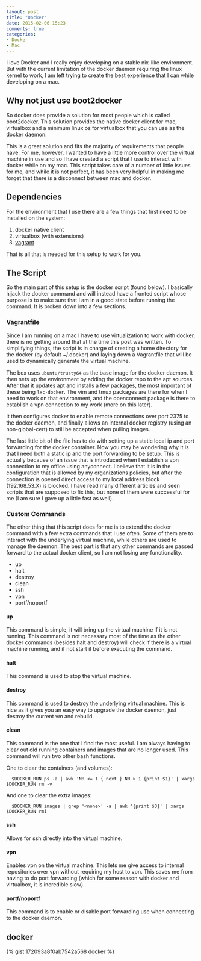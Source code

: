 ```yaml
---
layout: post
title: "Docker"
date: 2015-02-06 15:23
comments: true
categories: 
- Docker
- Mac
---
```


I love Docker and I really enjoy developing on a stable nix-like environment.  But with the 
current limitation of the docker daemon requiring the linux kernel to work, I am left trying
to create the best experience that I can while developing on a mac.  

<!-- more -->

## Why not just use boot2docker

So docker does provide a solution for most people which is called boot2docker.  This solution 
provides the native docker client for mac, virtualbox and a minimum linux os for virtualbox
that you can use as the docker daemon.  

This is a great solution and fits the majority of requirements that people have.  For me, however, 
I wanted to have a little more control over the virtual machine in use and so I have created a 
script that I use to interact with docker while on my mac.  This script takes care of a number
of little issues for me, and while it is not perfect, it has been very helpful in making me forget
that there is a disconnect between mac and docker.    

## Dependencies

For the environment that I use there are a few things that first need to be installed on the system:  

1. docker native client
2. virtualbox (with extensions)
3. [vagrant](http://vagrantup.com)

That is all that is needed for this setup to work for you. 

## The Script

So the main part of this setup is the docker script (found below).  I basically hijack the docker
command and will instead have a fronted script whose purpose is to make sure that I am in a 
good state before running the command.  It is broken down into a few sections.  

### Vagrantfile

Since I am running on a mac I have to use virtualization to work with docker, there is no getting
around that at the time this post was written.  To simplifying things, the script is in charge
of creating a home directory for the docker (by default ~/.docker) and laying down a Vagrantfile
that will be used to dynamically generate the virtual machine. 

The box uses `ubuntu/trusty64` as the base image for the docker daemon.  It then sets up the 
environment by adding the docker repo to the apt sources.  After that it updates apt and installs
a few packages, the most important of these being `lxc-docker`.  The vim and tmux packages are
there for when I need to work on that environment, and the openconnect package is there to 
establish a vpn connection to my work (more on this later).   

It then configures docker to enable remote connections over port 2375 to the docker daemon, and
finally allows an internal docker registry (using an non-global-cert) to still be accepted when
pulling images.  

The last little bit of the file has to do with setting up a static local ip and port forwarding
for the docker container.  Now you may be wondering why it is that I need both a static ip and 
the port forwarding to be setup.  This is actually because of an issue that is introduced when
I establish a vpn connection to my office using anyconnect. I believe that it is in the configuration
that is allowed by my organizations policies, but after the connection is opened direct access
to my local address block (192.168.53.X) is blocked.  I have read many different articles and seen
scripts that are supposed to fix this, but none of them were successful for me (I am sure I gave
up a little fast as well).  

### Custom Commands

The other thing that this script does for me is to extend the docker command with a few extra
commands that I use often.  Some of them are to interact with the underlying virtual machine, 
while others are used to manage the daemon.  The best part is that any other commands are passed
forward to the actual docker client, so I am not losing any functionality.   

* up
* halt
* destroy
* clean
* ssh
* vpn
* portf/noportf

#### up 

This command is simple, it will bring up the virtual machine if it is not running.  This command
is not necessary most of the time as the other docker commands (besides halt and destroy)
will check if there is a virtual machine running, and if not start it before executing the command.  

#### halt

This command is used to stop the virtual machine. 

#### destroy

This command is used to destroy the underlying virtual machine.  This is nice as it gives you an 
easy way to upgrade the docker daemon, just destroy the current vm and rebuild.   

#### clean

This command is the one that I find the most useful.  I am always having to clear out old running
containers and images that are no longer used.  This command will run two other bash functions.  

One to clear the containers (and volumes):   

      $DOCKER_RUN ps -a | awk 'NR <= 1 { next } NR > 1 {print $1}' | xargs $DOCKER_RUN rm -v

And one to clear the extra images:

      $DOCKER_RUN images | grep '<none>' -a | awk '{print $3}' | xargs $DOCKER_RUN rmi

#### ssh

Allows for ssh directly into the virtual machine.   
 
#### vpn

Enables vpn on the virtual machine.  This lets me give access to internal repositories over vpn
without requiring my host to vpn.  This saves me from having to do port forwarding (which for some
reason with docker and virtualbox, it is incredible slow).  

#### portf/noportf 

This command is to enable or disable port forwarding use when connecting to the docker daemon.  

## docker

{% gist 172093a8f0ab7542a568 docker %}

